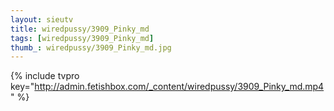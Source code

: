 ```yaml
--- 
layout: sieutv
title: wiredpussy/3909_Pinky_md
tags: [wiredpussy/3909_Pinky_md]
thumb_: wiredpussy/3909_Pinky_md.jpg
---
```

{% include tvpro key="http://admin.fetishbox.com/_content/wiredpussy/3909_Pinky_md.mp4" %} 
